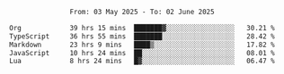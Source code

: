 <div align="center">
<p style="text-align: center;">
<!--START_SECTION:waka-->

```txt
From: 03 May 2025 - To: 02 June 2025

Org            39 hrs 15 mins  ███████▓░░░░░░░░░░░░░░░░░   30.21 %
TypeScript     36 hrs 55 mins  ███████░░░░░░░░░░░░░░░░░░   28.42 %
Markdown       23 hrs 9 mins   ████▒░░░░░░░░░░░░░░░░░░░░   17.82 %
JavaScript     10 hrs 24 mins  ██░░░░░░░░░░░░░░░░░░░░░░░   08.01 %
Lua            8 hrs 24 mins   █▓░░░░░░░░░░░░░░░░░░░░░░░   06.47 %
```

<!--END_SECTION:waka-->
</p>
</div>
